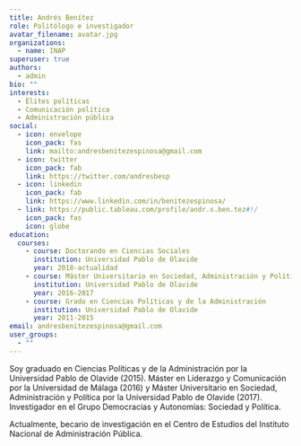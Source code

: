 ```yaml
---
title: Andrés Benítez
role: Politólogo e investigador
avatar_filename: avatar.jpg
organizations:
  - name: INAP
superuser: true
authors:
  - admin
bio: ""
interests:
  - Élites políticas
  - Comunicación política
  - Administración pública
social:
  - icon: envelope
    icon_pack: fas
    link: mailto:andresbenitezespinosa@gmail.com
  - icon: twitter
    icon_pack: fab
    link: https://twitter.com/andresbesp
  - icon: linkedin
    icon_pack: fab
    link: https://www.linkedin.com/in/benitezespinosa/
  - link: https://public.tableau.com/profile/andr.s.ben.tez#!/
    icon_pack: fas
    icon: globe
education:
  courses:
    - course: Doctorando en Ciencias Sociales
      institution: Universidad Pablo de Olavide
      year: 2018-actualidad
    - course: Máster Universitario en Sociedad, Administración y Política
      institution: Universidad Pablo de Olavide
      year: 2016-2017
    - course: Grado en Ciencias Políticas y de la Administración
      institution: Universidad Pablo de Olavide
      year: 2011-2015
email: andresbenitezespinosa@gmail.com
user_groups:
  - ""
---
```

Soy graduado en Ciencias Políticas y de la Administración por la Universidad Pablo de Olavide (2015). Máster en Liderazgo y Comunicación por la Universidad de Málaga (2016) y Máster Universitario en Sociedad, Administración y Política por la Universidad Pablo de Olavide (2017). Investigador en el Grupo Democracias y Autonomías: Sociedad y Política.

Actualmente, becario de investigación en el Centro de Estudios del Instituto Nacional de Administración Pública.
